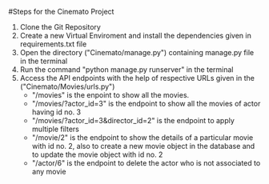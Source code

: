 #Steps for the Cinemato Project

1. Clone the Git Repository
2. Create a new Virtual Enviroment and install the dependencies given in requirements.txt file
3. Open the directory ("Cinemato/manage.py") containing manage.py file in the terminal
4. Run the command "python manage.py runserver" in the terminal
5. Access the API endpoints with the help of respective URLs given in the ("Cinemato/Movies/urls.py")
   - "/movies" is the enpoint to show all the movies.
   - "/movies/?actor_id=3" is the endpoint to show all the movies of actor having id no. 3
   - "/movies/?actor_id=3&director_id=2" is the endpoint to apply multiple filters
   - "/movie/2" is the endpoint to show the details of a particular movie with id no. 2, also to create a new movie object in the database and to update the movie object with id no. 2
   - "/actor/6" is the endpoint to delete the actor who is not associated to any movie
